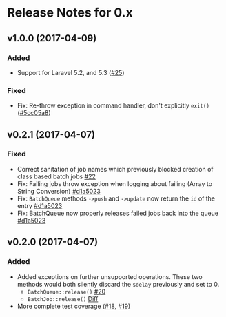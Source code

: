 # Release Notes for 0.x

## v1.0.0 (2017-04-09)

### Added
* Support for Laravel 5.2, and 5.3 ([#25](https://github.com/lukewaite/laravel-queue-aws-batch/pull/25))

### Fixed
* Fix: Re-throw exception in command handler, don't explicitly `exit()` ([#5cc05a8](https://github.com/lukewaite/laravel-queue-aws-batch/commit/5cc05a88c497ade72b81916a16384bdb69107bd5))

## v0.2.1 (2017-04-07)

### Fixed
* Correct sanitation of job names which previously blocked creation of class based batch jobs [#22](https://github.com/lukewaite/laravel-queue-aws-batch/pull/22)
* Fix: Failing jobs throw exception when logging about failing (Array to String Conversion) [#d1a5023](https://github.com/lukewaite/laravel-queue-aws-batch/commit/6118f5bdf18935ce346d9628dcd1670f98d8e238)
* Fix: `BatchQueue` methods `->push` and `->update` now return the `id` of the entry [#d1a5023](https://github.com/lukewaite/laravel-queue-aws-batch/commit/6118f5bdf18935ce346d9628dcd1670f98d8e238)
* Fix: BatchQueue now properly releases failed jobs back into the queue [#d1a5023](https://github.com/lukewaite/laravel-queue-aws-batch/commit/6118f5bdf18935ce346d9628dcd1670f98d8e238)

## v0.2.0 (2017-04-07)

### Added
* Added exceptions on further unsupported operations. These two methods would both silently discard the `$delay` previously and set to 0.
  * `BatchQueue::release()` [#20](https://github.com/lukewaite/laravel-queue-aws-batch/pull/20)
  * `BatchJob::release()` [Diff](https://github.com/lukewaite/laravel-queue-aws-batch/pull/19/files#diff-fb4479932d3da5ac0014681d4beba72cR38)
* More complete test coverage ([#18](https://github.com/lukewaite/laravel-queue-aws-batch/pull/18), [#19](https://github.com/lukewaite/laravel-queue-aws-batch/pull/19))
